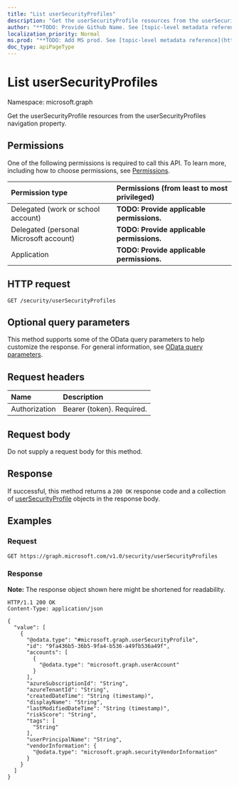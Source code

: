```yaml
---
title: "List userSecurityProfiles"
description: "Get the userSecurityProfile resources from the userSecurityProfiles navigation property."
author: "**TODO: Provide Github Name. See [topic-level metadata reference](https://msgo.azurewebsites.net/add/document/guidelines/metadata.html#topic-level-metadata)**"
localization_priority: Normal
ms.prod: "**TODO: Add MS prod. See [topic-level metadata reference](https://msgo.azurewebsites.net/add/document/guidelines/metadata.html#topic-level-metadata)**"
doc_type: apiPageType
---
```


# List userSecurityProfiles
Namespace: microsoft.graph



Get the userSecurityProfile resources from the userSecurityProfiles navigation property.

## Permissions
One of the following permissions is required to call this API. To learn more, including how to choose permissions, see [Permissions](/graph/permissions-reference).

|Permission type|Permissions (from least to most privileged)|
|:---|:---|
|Delegated (work or school account)|**TODO: Provide applicable permissions.**|
|Delegated (personal Microsoft account)|**TODO: Provide applicable permissions.**|
|Application|**TODO: Provide applicable permissions.**|

## HTTP request

<!-- {
  "blockType": "ignored"
}
-->
``` http
GET /security/userSecurityProfiles
```

## Optional query parameters
This method supports some of the OData query parameters to help customize the response. For general information, see [OData query parameters](/graph/query-parameters).

## Request headers
|Name|Description|
|:---|:---|
|Authorization|Bearer {token}. Required.|

## Request body
Do not supply a request body for this method.

## Response

If successful, this method returns a `200 OK` response code and a collection of [userSecurityProfile](../resources/usersecurityprofile.md) objects in the response body.

## Examples

### Request
<!-- {
  "blockType": "request",
  "name": "list_usersecurityprofile"
}
-->
``` http
GET https://graph.microsoft.com/v1.0/security/userSecurityProfiles
```


### Response
**Note:** The response object shown here might be shortened for readability.
<!-- {
  "blockType": "response",
  "truncated": true,
  "@odata.type": "Collection(microsoft.graph.userSecurityProfile)"
}
-->
``` http
HTTP/1.1 200 OK
Content-Type: application/json

{
  "value": [
    {
      "@odata.type": "#microsoft.graph.userSecurityProfile",
      "id": "9fa436b5-36b5-9fa4-b536-a49fb536a49f",
      "accounts": [
        {
          "@odata.type": "microsoft.graph.userAccount"
        }
      ],
      "azureSubscriptionId": "String",
      "azureTenantId": "String",
      "createdDateTime": "String (timestamp)",
      "displayName": "String",
      "lastModifiedDateTime": "String (timestamp)",
      "riskScore": "String",
      "tags": [
        "String"
      ],
      "userPrincipalName": "String",
      "vendorInformation": {
        "@odata.type": "microsoft.graph.securityVendorInformation"
      }
    }
  ]
}
```

